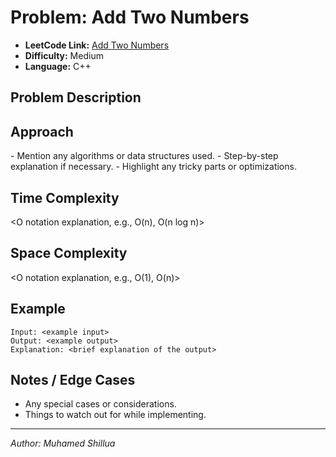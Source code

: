 # Problem: Add Two Numbers

- **LeetCode Link:** [Add Two Numbers](https://leetcode.com/problems/add-two-numbers/)
- **Difficulty:** Medium
- **Language:** C++

## Problem Description
<Write a brief description of the problem in your own words.>

## Approach
<Explain your solution approach clearly:>
- Mention any algorithms or data structures used.
- Step-by-step explanation if necessary.
- Highlight any tricky parts or optimizations.

## Time Complexity
<O notation explanation, e.g., O(n), O(n log n)>

## Space Complexity
<O notation explanation, e.g., O(1), O(n)>

## Example
```
Input: <example input>
Output: <example output>
Explanation: <brief explanation of the output>
```

## Notes / Edge Cases
- Any special cases or considerations.
- Things to watch out for while implementing.

---
*Author: Muhamed Shillua*
